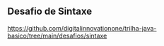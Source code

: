 ## Desafio de Sintaxe 

https://github.com/digitalinnovationone/trilha-java-basico/tree/main/desafios/sintaxe